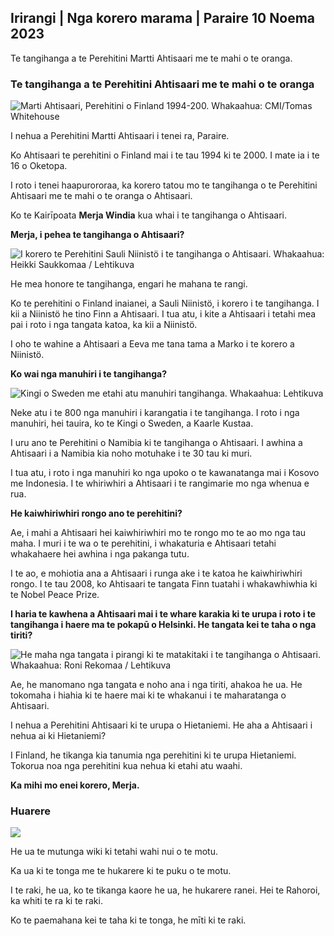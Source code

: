 ## Irirangi \| Nga korero marama \| Paraire 10 Noema 2023

Te tangihanga a te Perehitini Martti Ahtisaari me te mahi o te oranga.

### Te tangihanga a te Perehitini Ahtisaari me te mahi o te oranga

![Marti Ahtisaari, Perehitini o Finland 1994-200. Whakaahua: CMI/Tomas Whitehouse](https://images.cdn.yle.fi/image/upload/c_crop,h_1080,w_1919,x_0,y_0/ar_1.7777777777777777,c_fill,g_faces,h_675,w_1200/d_1200.q_auto:eco/f_auto/fl_lossy/v1699528852/39-1197047654a2d3334539)

I nehua a Perehitini Martti Ahtisaari i tenei ra, Paraire.

Ko Ahtisaari te perehitini o Finland mai i te tau 1994 ki te 2000. I mate ia i te 16 o Oketopa.

I roto i tenei haapurororaa, ka korero tatou mo te tangihanga o te Perehitini Ahtisaari me te mahi o te oranga o Ahtisaari.

Ko te Kairīpoata **Merja Windia** kua whai i te tangihanga o Ahtisaari.

**Merja, i pehea te tangihanga o Ahtisaari?**

![I korero te Perehitini Sauli Niinistö i te tangihanga o Ahtisaari. Whakaahua: Heikki Saukkomaa / Lehtikuva](https://images.cdn.yle.fi/image/upload/c_crop,h_2880,w_5120,x_0,y_259/ar_1.777777777777777,c_fill,g_faces,h_pr_670.q_auto:eco/f_auto/fl_lossy/v1699619473/39-1198810654e20fbae885)

He mea honore te tangihanga, engari he mahana te rangi.

Ko te perehitini o Finland inaianei, a Sauli Niinistö, i korero i te tangihanga. I kii a Niinistö he tino Finn a Ahtisaari. I tua atu, i kite a Ahtisaari i tetahi mea pai i roto i nga tangata katoa, ka kii a Niinistö.

I oho te wahine a Ahtisaari a Eeva me tana tama a Marko i te korero a Niinistö.

**Ko wai nga manuhiri i te tangihanga?**

![Kingi o Sweden me etahi atu manuhiri tangihanga. Whakaahua: Lehtikuva](https://images.cdn.yle.fi/image/upload/c_crop,h_2880,w_5120,x_0,y_138/ar_1.777777777777777,c_fill,g_faces,h_675,w_1200/dq_au./f_auto/fl_lossy/v1699627300/39-1199035654e40494d395)

Neke atu i te 800 nga manuhiri i karangatia i te tangihanga. I roto i nga manuhiri, hei tauira, ko te Kingi o Sweden, a Kaarle Kustaa.

I uru ano te Perehitini o Namibia ki te tangihanga o Ahtisaari. I awhina a Ahtisaari i a Namibia kia noho motuhake i te 30 tau ki muri.

I tua atu, i roto i nga manuhiri ko nga upoko o te kawanatanga mai i Kosovo me Indonesia. I te whiriwhiri a Ahtisaari i te rangimarie mo nga whenua e rua.

**He kaiwhiriwhiri rongo ano te perehitini?**

Ae, i mahi a Ahtisaari hei kaiwhiriwhiri mo te rongo mo te ao mo nga tau maha. I muri i te wa o te perehitini, i whakaturia e Ahtisaari tetahi whakahaere hei awhina i nga pakanga tutu.

I te ao, e mohiotia ana a Ahtisaari i runga ake i te katoa he kaiwhiriwhiri rongo. I te tau 2008, ko Ahtisaari te tangata Finn tuatahi i whakawhiwhia ki te Nobel Peace Prize.

**I haria te kawhena a Ahtisaari mai i te whare karakia ki te urupa i roto i te tangihanga i haere ma te pokapū o Helsinki. He tangata kei te taha o nga tiriti?**

![He maha nga tangata i pirangi ki te matakitaki i te tangihanga o Ahtisaari. Whakaahua: Roni Rekomaa / Lehtikuva](https://images.cdn.yle.fi/image/upload/c_crop,h_2880,w_5120,x_0,y_11/ar_1.7777777777777777,c_fill,g_faces,h_675,/w.q_auto:eco/f_auto/fl_lossy/v1699619608/39-1198819654e22ed1c931)

Ae, he manomano nga tangata e noho ana i nga tiriti, ahakoa he ua. He tokomaha i hiahia ki te haere mai ki te whakanui i te maharatanga o Ahtisaari.

I nehua a Perehitini Ahtisaari ki te urupa o Hietaniemi. He aha a Ahtisaari i nehua ai ki Hietaniemi?

I Finland, he tikanga kia tanumia nga perehitini ki te urupa Hietaniemi. Tokorua noa nga perehitini kua nehua ki etahi atu waahi.

**Ka mihi mo enei korero, Merja.**

### Huarere

![](https://images.cdn.yle.fi/image/upload/c_crop,h_1080,w_1919,x_0,y_0/ar_1.7777777777777777,c_fill,g_faces,h_675,w_1200/dpr_au_1.0/cof_auto/fl_lossy/v1699633281/39-1199138654e58651ee77)

He ua te mutunga wiki ki tetahi wahi nui o te motu.

Ka ua ki te tonga me te hukarere ki te puku o te motu.

I te raki, he ua, ko te tikanga kaore he ua, he hukarere ranei. Hei te Rahoroi, ka whiti te ra ki te raki.

Ko te paemahana kei te taha ki te tonga, he mīti ki te raki.
